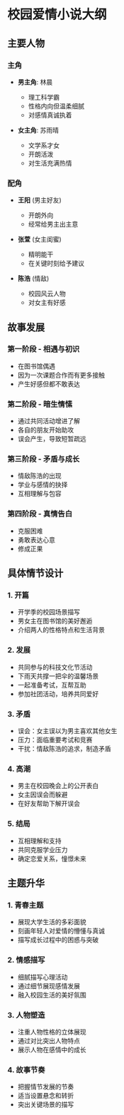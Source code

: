 # 校园爱情小说大纲

## 主要人物

### 主角
- **男主角**: 林晨
  - 理工科学霸
  - 性格内向但温柔细腻
  - 对感情真诚执着
  
- **女主角**: 苏雨晴
  - 文学系才女
  - 开朗活泼
  - 对生活充满热情

### 配角
- **王阳** (男主好友)
  - 开朗外向
  - 经常给男主出主意
  
- **张萱** (女主闺蜜)
  - 精明能干
  - 在关键时刻给予建议
  
- **陈浩** (情敌)
  - 校园风云人物
  - 对女主有好感

## 故事发展

### 第一阶段 - 相遇与初识
- 在图书馆偶遇
- 因为一次课题合作而有更多接触
- 产生好感但都不敢表达

### 第二阶段 - 暗生情愫
- 通过共同活动增进了解
- 各自的朋友开始助攻
- 误会产生，导致短暂疏远

### 第三阶段 - 矛盾与成长
- 情敌陈浩的出现
- 学业与感情的抉择
- 互相理解与包容

### 第四阶段 - 真情告白
- 克服困难
- 勇敢表达心意
- 修成正果

## 具体情节设计

### 1. 开篇
- 开学季的校园场景描写
- 男女主在图书馆的美好邂逅
- 介绍两人的性格特点和生活背景

### 2. 发展
- 共同参与的科技文化节活动
- 下雨天共撑一把伞的温馨场景
- 一起准备考试，互帮互助
- 参加社团活动，培养共同爱好

### 3. 矛盾
- 误会：女主误以为男主喜欢其他女生
- 压力：面临重要考试和竞赛
- 干扰：情敌陈浩的追求，制造矛盾

### 4. 高潮
- 男主在校园晚会上的公开表白
- 女主因误会而躲避
- 在好友帮助下解开误会

### 5. 结局
- 互相理解和支持
- 共同克服学业压力
- 确定恋爱关系，憧憬未来

## 主题升华

### 1. 青春主题
- 展现大学生活的多彩面貌
- 刻画年轻人对爱情的懵懂与真诚
- 描写成长过程中的困惑与突破

### 2. 情感描写
- 细腻描写心理活动
- 通过细节展现感情发展
- 融入校园生活的美好氛围

### 3. 人物塑造
- 注重人物性格的立体展现
- 通过对比突出人物特点
- 展示人物在感情中的成长

### 4. 故事节奏
- 把握情节发展的节奏
- 适当设置悬念和转折
- 突出关键场景的描写